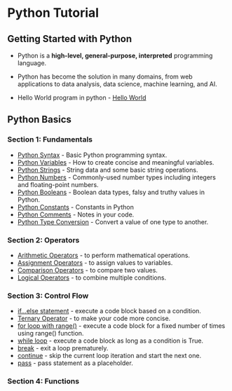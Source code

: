 # Python Tutorial

## Getting Started with Python  

- Python is a __high-level, general-purpose, interpreted__ programming language.
- Python has become the solution in many domains, from web applications to data analysis, data science, machine learning, and AI.
  
- Hello World program in python - [Hello World](Python_Basics/helloworld.py)

## Python Basics  

### Section 1: Fundamentals
- [Python Syntax](Python_Basics/1_Fundamentals/python_syntax.py) - Basic Python programming syntax.
- [Python Variables](Python_Basics/1_Fundamentals/python_variables.py) - How to create concise and meaningful variables.
- [Python Strings](Python_Basics/1_Fundamentals/python_string.py) - String data and some basic string operations.
- [Python Numbers](Python_Basics/1_Fundamentals/python_numbers.py) - Commonly-used number types including integers and floating-point numbers.
- [Python Booleans](Python_Basics/1_Fundamentals/python_boolean.py) - Boolean data types, falsy and truthy values in Python.
- [Python Constants](Python_Basics/1_Fundamentals/python_constants.py) - Constants in Python
- [Python Comments](Python_Basics/1_Fundamentals/python_comments.py) - Notes in your code.
- [Python Type Conversion](Python_Basics/1_Fundamentals/python_type_conversion.py) - Convert a value of one type to another.


### Section 2: Operators
- [Arithmetic Operators](Python_Basics/2_Operators/py_arithmetic_operator.py) - to perform mathematical operations.
- [Assignment Operators](Python_Basics/2_Operators/py_assignment_operator.py) - to assign values to variables.
- [Comparison Operators](Python_Basics/2_Operators/py_comparison_operators.py) - to compare two values.
- [Logical Operators](Python_Basics/2_Operators/py_logical_operators.py) - to combine multiple conditions.


### Section 3: Control Flow
- [if...else statement](Python_Basics/3_Control_Flow/py_if_else.py) - execute a code block based on a condition.
- [Ternary Operator](Python_Basics/3_Control_Flow/py_ternary_operator.py) - to make your code more concise.
- [for loop with range()](Python_Basics/3_Control_Flow/py_for_loop.py) - execute a code block for a fixed number of times using range() function.
- [while loop](Python_Basics/3_Control_Flow/py_while.py) - execute a code block as long as a condition is True.
- [break](Python_Basics/3_Control_Flow/py_break.py) - exit a loop prematurely.
- [continue](Python_Basics/3_Control_Flow/py_continue.py) - skip the current loop iteration and start the next one.
- [pass](Python_Basics/3_Control_Flow/python_pass.py) - pass statement as a placeholder.


### Section 4: Functions
